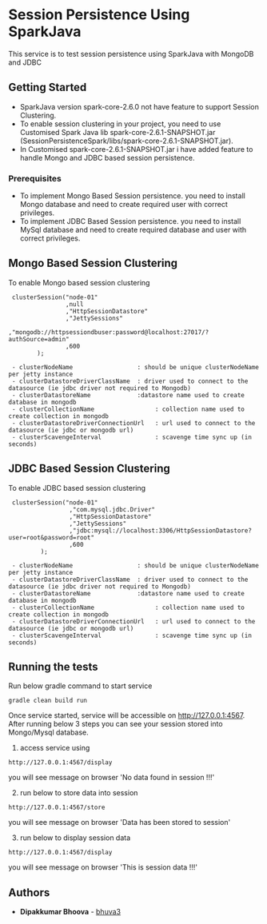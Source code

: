 # Session Persistence Using SparkJava

This service is to test session persistence using SparkJava with MongoDB and JDBC

## Getting Started

* SparkJava version spark-core-2.6.0 not have feature to support Session Clustering.
* To enable session clustering in your project, you need to use Customised Spark Java lib spark-core-2.6.1-SNAPSHOT.jar (SessionPersistenceSpark/libs/spark-core-2.6.1-SNAPSHOT.jar).
* In Customised spark-core-2.6.1-SNAPSHOT.jar i have added feature to handle Mongo and JDBC based session persistence.

### Prerequisites

* To implement Mongo Based Session persistence. you need to install Mongo database and need to create required user with correct privileges.
* To implement JDBC Based Session persistence. you need to install MySql database and need to create required database and user with correct privileges.

## Mongo Based Session Clustering

To enable Mongo based session clustering

```
 clusterSession("node-01"
                ,null
                ,"HttpSessionDatastore"
                ,"JettySessions"
                ,"mongodb://httpsessiondbuser:password@localhost:27017/?authSource=admin"
                ,600
        );

 - clusterNodeName                  : should be unique clusterNodeName per jetty instance
 - clusterDatastoreDriverClassName  : driver used to connect to the datasource (ie jdbc driver not required to Mongodb)
 - clusterDatastoreName             :datastore name used to create database in mongodb
 - clusterCollectionName                 : collection name used to create collection in mongodb
 - clusterDatastoreDriverConnectionUrl   : url used to connect to the datasource (ie jdbc or mongodb url)
 - clusterScavengeInterval               : scavenge time sync up (in seconds)

```

## JDBC Based Session Clustering

To enable JDBC based session clustering

```
 clusterSession("node-01"
                 ,"com.mysql.jdbc.Driver"
                 ,"HttpSessionDatastore"
                 ,"JettySessions"
                 ,"jdbc:mysql://localhost:3306/HttpSessionDatastore?user=root&password=root"
                 ,600
         );

 - clusterNodeName                  : should be unique clusterNodeName per jetty instance
 - clusterDatastoreDriverClassName  : driver used to connect to the datasource (ie jdbc driver not required to Mongodb)
 - clusterDatastoreName             :datastore name used to create database in mongodb
 - clusterCollectionName                 : collection name used to create collection in mongodb
 - clusterDatastoreDriverConnectionUrl   : url used to connect to the datasource (ie jdbc or mongodb url)
 - clusterScavengeInterval               : scavenge time sync up (in seconds)

```


## Running the tests

Run below gradle command to start service

```
gradle clean build run

```

Once service started, service will be accessible on http://127.0.0.1:4567.
After running below 3 steps you can see your session stored into Mongo/Mysql database.

1) access service using
```
http://127.0.0.1:4567/display

```
you will see message on browser 'No data found in session !!!'

2) run below to store data into session
```
http://127.0.0.1:4567/store

```
you will see message on browser 'Data has been stored to session'

3) run below to display session data
```
http://127.0.0.1:4567/display

```
you will see message on browser 'This is session data !!!'


## Authors

* **Dipakkumar Bhoova** -  [bhuva3](https://github.com/bhuva3)

